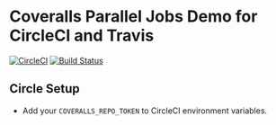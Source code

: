 # Coveralls Parallel Jobs Demo for CircleCI and Travis

[![CircleCI](https://circleci.com/gh/nickmerwin/node-demo.svg?style=svg)](https://circleci.com/gh/nickmerwin/node-demo)
[![Build Status](https://travis-ci.org/nickmerwin/node-demo.svg?branch=master)](https://travis-ci.org/nickmerwin/node-demo)

## Circle Setup

* Add your `COVERALLS_REPO_TOKEN` to CircleCI environment variables.